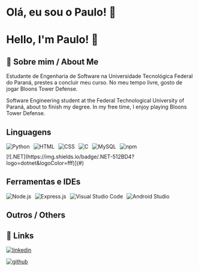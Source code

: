 # Olá, eu sou o Paulo! 👋
# Hello, I'm Paulo! 👋

## 🚀 Sobre mim / About Me
Estudante de Engenharia de Software na Universidade Tecnológica Federal do Paraná, prestes a concluir meu curso. No meu tempo livre, gosto de jogar Bloons Tower Defense.

Software Engineering student at the Federal Technological University of Paraná, about to finish my degree. In my free time, I enjoy playing Bloons Tower Defense.

## Linguagens
<div style="display: flex; gap: 10px; flex-wrap: wrap;">
    <img src="https://img.shields.io/badge/Python-3776AB?style=for-the-badge&logo=python&logoColor=white" alt="Python">
    <img src="https://img.shields.io/badge/HTML-239120?style=for-the-badge&logo=html5&logoColor=white" alt="HTML">
    <img src="https://img.shields.io/badge/CSS-239120?&style=for-the-badge&logo=css3&logoColor=white" alt="CSS">
    <img src="https://img.shields.io/badge/C-00599C?style=for-the-badge&logo=c&logoColor=white" alt="C">
    <img src="https://img.shields.io/badge/MySQL-00000F?style=for-the-badge&logo=mysql&logoColor=white" alt="MySQL">
    <img src="https://img.shields.io/badge/npm-CB3837?style=for-the-badge&logo=npm&logoColor=white" alt="npm">
    [![.NET](https://img.shields.io/badge/.NET-512BD4?logo=dotnet&logoColor=fff)](#)
</div>

## Ferramentas e IDEs
<div style="display: flex; gap: 10px; flex-wrap: wrap;">
    <img src="https://img.shields.io/badge/Node.js-339933?style=for-the-badge&logo=nodedotjs&logoColor=white" alt="Node.js">
    <img src="https://img.shields.io/badge/Express.js-000000?style=for-the-badge&logo=express&logoColor=white" alt="Express.js">
    <img src="https://img.shields.io/badge/Visual_Studio_Code-0078D4?style=for-the-badge&logo=visual-studio-code&logoColor=white" alt="Visual Studio Code">
    <img src="https://img.shields.io/badge/Android_Studio-3DDC84?style=for-the-badge&logo=android-studio&logoColor=white" alt="Android Studio">
</div>

## Outros / Others



## 🔗 Links

[![linkedin](https://img.shields.io/badge/LinkedIn-0077B5?style=for-the-badge&logo=linkedin&logoColor=white)](https://www.linkedin.com/in/paulopaupitz/)

[![github](https://img.shields.io/badge/GitHub-100000?style=for-the-badge&logo=github&logoColor=white)](https://github.com/paulopaupitz)

